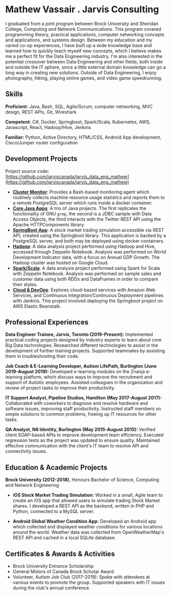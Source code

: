 # Mathew Vassair . Jarvis Consulting

I graduated from a joint program between Brock University and Sheridan College, Computing and Network Communications.
This program covered programming theory, practical applications, computer networking concepts and applications,
and systems design. Between my education and my varied co-op experiences, I have built up a wide knowledge base
and learned how to quickly teach myself new concepts, which I believe makes me a perfect fit for the Data Engineering industry.
I'm also interested in the potential crossover between Data Engineering and other fields, both inside and outside the IT sphere,
since a little external domain knowledge can go a long way in creating new solutions. Outside of Data Engineering, 
I enjoy photography, hiking, playing online games, and video game speedrunning.


## Skills

**Proficient:** Java, Bash, SQL, Agile/Scrum, computer networking, MVC design, REST APIs, Git, Wireshark

**Competent:** C#, Docker, Springboot, Spark/Scala, Kubernetes, AWS, Javascript, React, Hadoop/Hive, Jenkins

**Familiar:** Python, Active Directory, HTML/CSS, Android App development, Cisco/Juniper router configuration

## Development Projects

Project source code: [https://github.com/jarviscanada/jarvis_data_eng_mathew](https://github.com/jarviscanada/jarvis_data_eng_mathew)

- **[Cluster Monitor](./linux_sql)**: Provides a Bash-based monitoring agent which routinely collects machine resource usage statistics and reports them to a remote PostgreSQL server which runs inside a docker container.
- **[Core Java Apps](./core_java)**: A trio of Java projects. The first replicates the functionality of GNU `grep`, the second is a JDBC sample with Data Access Objects, the third interacts with the Twitter REST API using the Apache HTTPComponents library.
- **[SpringBoot App](./springboot)**: A stock market trading simulation accessible via REST API, created using the Springboot library. This application is backed by a PostgreSQL server, and both may be deployed using docker containers.
- **[Hadoop](./hadoop)**: A data analysis project performed using Hadoop and Hive, accessed through Zeppelin Notebook. Analysis was performed on World Development Indicator data, with a focus on Annual GDP Growth. The Hadoop cluster was hosted on Google Cloud.
- **[Spark/Scala](./spark)**:  A data analysis project performed using Spark for Scala with Zeppelin Notebook. Analysis was performed on sample sales and customer data using both RDDs and DataFrames in order to compare their styles.
- **[Cloud & DevOps](./cloud_devops)**: Explores cloud-based services with Amazon Web Services, and Continuous Integration/Continuous Deployment pipelines with Jenkins. This project involved deploying the Springboot project on AWS Elastic Beanstalk.

## Professional Experiences

**Data Engineer Trainee,  Jarvis, Toronto (2019-Present):** Implemented practical coding projects designed by industry experts to learn about core Big Data technologies. Researched different technologies to assist in the development of further training projects. Supported teammates by assisting them in troubleshooting their code.

**Job Coach & E-Learning Developer, Autism LifePath, Burlington (June 2019-August 2019):** Developed e-learning modules on the Znanja e-learning platform, which discuss ways to improve the recruitment and support of Autistic employees. Assisted colleagues in the organization and review of project tasks to improve their productivity.

**IT Support Analyst, Pipeline Studios, Hamilton (May 2017-August 2017):** Collaborated with coworkers to diagnose and resolve hardware and software issues, improving staff productivity. Instructed staff members on simple solutions to common problems, freeing up IT resources for other tasks.

**QA Analyst, N8 Identity, Burlington (May 2015-August 2015):** Verified client SOAP-based APIs to improve development team efficiency. Executed regression tests as the project was updated to ensure quality. Maintained effective communication with the client's IT team to resolve API and connectivity issues.

## Education & Academic Projects

**Brock University (2012-2018)**, Honours Bachelor of Science, Computing and Network Engineering

- **iOS Stock Market Trading Simulation:** Worked in a small, Agile team to create an iOS app that allowed users to simulate trading Stock Market shares. I developed a REST API as the backend, written in PHP and Python, connected to a MySQL server.

- **Android Global Weather Condition App:** Developed an Android app which collected and displayed weather conditions for various locations around the world. Weather data was collected from OpenWeatherMap's REST API and cached in a local SQLite database.

## Certificates & Awards & Activities

- Brock University Entrance Scholarship
- General Motors of Canada Brock Scholar Award
- Volunteer, Autism Job Club (2017-2019): Spoke with attendees at various events to promote the group. Supported speakers with IT issues during the club's annual conference.